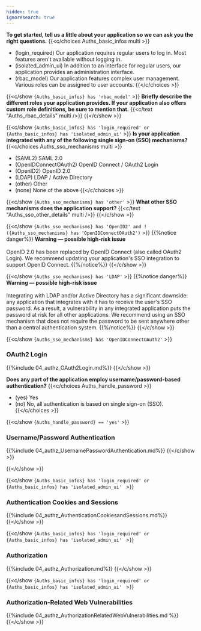 ```yaml
---
hidden: true
ignoresearch: true
---
```


**To get started, tell us a little about your application so we can ask you the right questions.**
{{<c/choices Auths_basic_infos multi >}}
* (login_required) Our application requires regular users to log in. Most features aren't available without logging in.
* (isolated_admin_ui) In addition to an interface for regular users, our application provides an administration interface.
* (rbac_model) Our application features complex user management. Various roles can be assigned to user accounts.
{{</c/choices >}}

{{<c/show `{Auths_basic_infos} has 'rbac_model'` >}}
**Briefly describe the different roles your application provides. If your application also offers custom role definitions, be sure to mention that.**
{{<c/text "Auths_rbac_details" multi />}}
{{</c/show >}}




{{<c/show `{Auths_basic_infos} has 'login_required' or {Auths_basic_infos} has 'isolated_admin_ui'` >}}
**Is your application integrated with any of the following single sign-on (SSO) mechanisms?**
{{<c/choices Auths_sso_mechanisms multi >}}
* (SAML2) SAML 2.0
* (OpenIDConnectOAuth2) OpenID Connect / OAuth2 Login
* (OpenID2) OpenID 2.0
* (LDAP) LDAP / Active Directory
* (other) Other
* (none) None of the above
{{</c/choices >}}

{{<c/show `{Auths_sso_mechanisms} has 'other'` >}}
**What other SSO mechanisms does the application support?**
{{<c/text "Auths_sso_other_details" multi />}}
{{</c/show >}}

{{<c/show `{Auths_sso_mechanisms} has 'OpenID2' and !({Auths_sso_mechanisms} has 'OpenIDConnectOAuth2')` >}}
{{%notice danger%}}
**Warning — possible high-risk issue**\
\
OpenID 2.0 has been replaced by OpenID Connect (also called OAuth2 Login). We recommend updating your application's SSO integration to support OpenID Connect.
{{%/notice%}}
{{</c/show >}}

{{<c/show `{Auths_sso_mechanisms} has 'LDAP'` >}}
{{%notice danger%}}
**Warning — possible high-risk issue**\
\
Integrating with LDAP and/or Active Directory has a significant downside: any application that integrates with it has to receive the user's SSO password. As a result, a vulnerability in any integrated application puts the password at risk for all other applications. We recommend using an SSO mechanism that does not require the password to be sent anywhere other than a central authentication system.
{{%/notice%}}
{{</c/show >}}

{{<c/show `{Auths_sso_mechanisms} has 'OpenIDConnectOAuth2'` >}}
### OAuth2 Login
{{%include 04_authz_OAuth2Login.md%}}
{{</c/show >}}





**Does any part of the application employ username/password-based authentication?**
{{<c/choices Auths_handle_password  >}}
* (yes) Yes
* (no) No, all authentication is based on single sign-on (SSO).
{{</c/choices >}}

{{<c/show `{Auths_handle_password} == 'yes'` >}}
### Username/Password Authentication
{{%include 04_authz_UsernamePasswordAuthentication.md%}}
{{</c/show >}} <!-- `{Auths_handle_password} == 'yes'`s -->

{{</c/show >}} <!-- `{Auths_basic_infos} has 'login_required' or {Auths_basic_infos} has 'isolated_admin_ui'` -->













{{<c/show `{Auths_basic_infos} has 'login_required' or {Auths_basic_infos} has 'isolated_admin_ui' ` >}}
### Authentication Cookies and Sessions
{{%include 04_authz_AuthenticationCookiesandSessions.md%}}
{{</c/show >}}        




{{<c/show `{Auths_basic_infos} has 'login_required' or {Auths_basic_infos} has 'isolated_admin_ui' ` >}}
### Authorization
{{%include 04_authz_Authorization.md%}}
{{</c/show >}}   






{{<c/show `{Auths_basic_infos} has 'login_required' or {Auths_basic_infos} has 'isolated_admin_ui' ` >}}
### Authorization-Related Web Vulnerabilities
{{%include 04_authz_AuthorizationRelatedWebVulnerabilities.md %}}
{{</c/show >}} <!-- Authorization-Related Web Vulnerabilities -->













